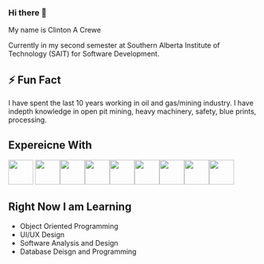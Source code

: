 ### Hi there 👋

<!--
**Ccrewe92/Ccrewe92** is a ✨ _special_ ✨ repository because its `README.md` (this file) appears on your GitHub profile.

Here are some ideas to get you started:

- 🔭 I’m currently working on ...
- 🌱 I’m currently learning ...
- 👯 I’m looking to collaborate on ...
- 🤔 I’m looking for help with ...
- 💬 Ask me about ...
- 📫 How to reach me: ...
- 😄 Pronouns: ...
- ⚡ Fun fact: ...
-->
 
 My name is Clinton A Crewe
 
 Currently in my second semester at Southern Alberta Institute of Technology (SAIT) for Software Development.
 
 ## ⚡ Fun Fact
 
 I have spent the last 10 years working in oil and gas/mining industry. I have indepth knowledge in open pit mining, heavy machinery, safety, blue prints, processing.  
 
 ## Expereicne With
<img src="https://cdn.jsdelivr.net/gh/devicons/devicon/icons/html5/html5-plain.svg" height="50" width="50"> <img src="https://cdn.jsdelivr.net/gh/devicons/devicon/icons/javascript/javascript-plain.svg" height="50" width="50"><img src="https://cdn.jsdelivr.net/gh/devicons/devicon/icons/python/python-plain.svg" height="50" width="50"><img src="https://cdn.jsdelivr.net/gh/devicons/devicon/icons/illustrator/illustrator-line.svg" height="50" width="50"><img src="https://cdn.jsdelivr.net/gh/devicons/devicon/icons/linux/linux-original.svg" height="50" width="50"><img src="https://cdn.jsdelivr.net/gh/devicons/devicon/icons/raspberrypi/raspberrypi-original.svg" height="50" width="50"><img src="https://cdn.jsdelivr.net/gh/devicons/devicon/icons/css3/css3-plain.svg" height="50" width="50"><img src="https://cdn.jsdelivr.net/gh/devicons/devicon/icons/photoshop/photoshop-line.svg" height="50" width="50"><img src="https://cdn.jsdelivr.net/gh/devicons/devicon/icons/aftereffects/aftereffects-original.svg" height="50" width="50">

 
 ## Right Now I am Learning
 
 - Object Oriented Programming
 - UI/UX Design
 - Software Analysis and Design
 - Database Deisgn and Programming
 
 
